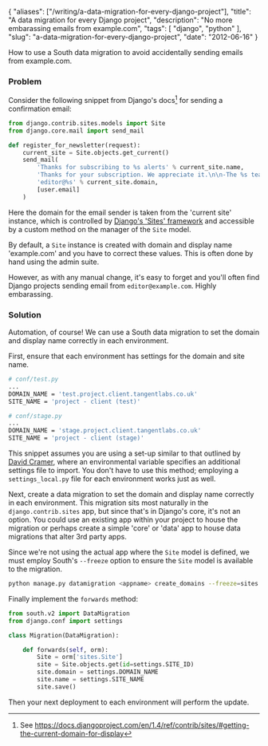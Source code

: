 {
    "aliases": ["/writing/a-data-migration-for-every-django-project"],
    "title": "A data migration for every Django project",
    "description": "No more embarassing emails from example.com",
    "tags": [
        "django",
        "python"
    ],
    "slug": "a-data-migration-for-every-django-project",
    "date": "2012-06-16"
}

How to use a South data migration to avoid accidentally sending emails
from example.com.

### Problem

Consider the following snippet from Django's docs[^1] for sending a
confirmation email:

``` python
from django.contrib.sites.models import Site
from django.core.mail import send_mail

def register_for_newsletter(request):
    current_site = Site.objects.get_current()
    send_mail(
        'Thanks for subscribing to %s alerts' % current_site.name,
        'Thanks for your subscription. We appreciate it.\n\n-The %s team.' % current_site.name,
        'editor@%s' % current_site.domain,
        [user.email]
    )
```

Here the domain for the email sender is taken from the 'current site'
instance, which is controlled by [Django's 'Sites'
framework](https://docs.djangoproject.com/en/dev/ref/contrib/sites/?from=olddocs)
and accessible by a custom method on the manager of the `Site` model.

By default, a `Site` instance is created with domain and display name
'example.com' and you have to correct these values. This is often done
by hand using the admin suite.

However, as with any manual change, it's easy to forget and you'll often
find Django projects sending email from `editor@example.com`. Highly
embarassing.

### Solution

Automation, of course! We can use a South data migration to set the
domain and display name correctly in each environment.

First, ensure that each environment has settings for the domain and site
name.

``` bash
# conf/test.py
...
DOMAIN_NAME = 'test.project.client.tangentlabs.co.uk'
SITE_NAME = 'project - client (test)'

# conf/stage.py
...
DOMAIN_NAME = 'stage.project.client.tangentlabs.co.uk'
SITE_NAME = 'project - client (stage)'
```

This snippet assumes you are using a set-up similar to that outlined by
[David Cramer](http://justcramer.com/2011/01/13/settings-in-django/),
where an environmental variable specifies an additional settings file to
import. You don't have to use this method; employing a
`settings_local.py` file for each environment works just as well.

Next, create a data migration to set the domain and display name
correctly in each environment. This migration sits most naturally in the
`django.contrib.sites` app, but since that's in Django's core, it's not
an option. You could use an existing app within your project to house
the migration or perhaps create a simple 'core' or 'data' app to house
data migrations that alter 3rd party apps.

Since we're not using the actual app where the `Site` model is defined,
we must employ South's `--freeze` option to ensure the `Site` model is
available to the migration.

``` bash
python manage.py datamigration <appname> create_domains --freeze=sites
```

Finally implement the `forwards` method:

``` python
from south.v2 import DataMigration
from django.conf import settings

class Migration(DataMigration):

    def forwards(self, orm):
        Site = orm['sites.Site']
        site = Site.objects.get(id=settings.SITE_ID)
        site.domain = settings.DOMAIN_NAME
        site.name = settings.SITE_NAME
        site.save()
```

Then your next deployment to each environment will perform the update.

[^1]: See <https://docs.djangoproject.com/en/1.4/ref/contrib/sites/#getting-the-current-domain-for-display>
